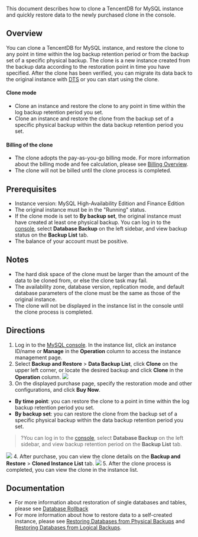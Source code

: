This document describes how to clone a TencentDB for MySQL instance and quickly restore data to the newly purchased clone in the console.

## Overview
You can clone a TencentDB for MySQL instance, and restore the clone to any point in time within the log backup retention period or from the backup set of a specific physical backup. The clone is a new instance created from the backup data according to the restoration point in time you have specified. After the clone has been verified, you can migrate its data back to the original instance with [DTS](https://intl.cloud.tencent.com/document/product/571/13709) or you can start using the clone.

#### Clone mode
- Clone an instance and restore the clone to any point in time within the log backup retention period you set.
- Clone an instance and restore the clone from the backup set of a specific physical backup within the data backup retention period you set.

#### Billing of the clone
- The clone adopts the pay-as-you-go billing mode. For more information about the billing mode and fee calculation, please see [Billing Overview](https://intl.cloud.tencent.com/document/product/236/18335).
- The clone will not be billed until the clone process is completed.  

## Prerequisites
- Instance version: MySQL High-Availability Edition and Finance Edition
- The original instance must be in the "Running" status.
- If the clone mode is set to **By backup set**, the original instance must have created at least one physical backup. You can log in to the [console](https://console.cloud.tencent.com/cdb), select **Database Backup** on the left sidebar, and view backup status on the **Backup List** tab.
- The balance of your account must be positive.

## Notes
- The hard disk space of the clone must be larger than the amount of the data to be cloned from, or else the clone task may fail.
- The availability zone, database version, replication mode, and default database parameters of the clone must be the same as those of the original instance.
- The clone will not be displayed in the instance list in the console until the clone process is completed.

## Directions
1. Log in to the [MySQL console](https://console.cloud.tencent.com/cdb). In the instance list, click an instance ID/name or **Manage** in the **Operation** column to access the instance management page.
2. Select **Backup and Restore** > **Data Backup List**, click **Clone** on the upper left corner, or locate the desired backup and click **Clone** in the **Operation** column.
![](https://main.qcloudimg.com/raw/b53e3c4f249a5f22638c32f4c92c7f75.png)
3. On the displayed purchase page, specify the restoration mode and other configurations, and click **Buy Now**.
 - **By time point**: you can restore the clone to a point in time within the log backup retention period you set.
 - **By backup set**: you can restore the clone from the backup set of a specific physical backup within the data backup retention period you set.
 >?You can log in to the [console](https://console.cloud.tencent.com/cdb), select **Database Backup** on the left sidebar, and view backup retention period on the **Backup List** tab.
 >
![](https://main.qcloudimg.com/raw/f2fcdd5471326b60f6ee7ea8872f00bc.png)
4. After purchase, you can view the clone details on the **Backup and Restore** > **Cloned Instance List** tab.
![](https://main.qcloudimg.com/raw/3b6a2781adafd4cbde550ea00f3898a8.png)
5. After the clone process is completed, you can view the clone in the instance list.

## Documentation
- For more information about restoration of single databases and tables, please see [Database Rollback](https://intl.cloud.tencent.com/document/product/236/7276)
- For more information about how to restore data to a self-created instance, please see [Restoring Databases from Physical Backups](https://intl.cloud.tencent.com/document/product/236/31910) and [Restoring Databases from Logical Backups](https://intl.cloud.tencent.com/document/product/236/31909).
